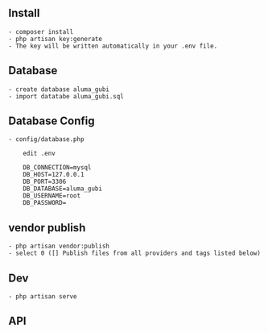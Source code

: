 ## Install
    - composer install
    - php artisan key:generate
    - The key will be written automatically in your .env file.
## Database
    - create database aluma_gubi
    - import datatabe aluma_gubi.sql
## Database Config
    - config/database.php
```
    edit .env
    
    DB_CONNECTION=mysql
    DB_HOST=127.0.0.1
    DB_PORT=3306
    DB_DATABASE=aluma_gubi
    DB_USERNAME=root
    DB_PASSWORD=
```
## vendor publish
    - php artisan vendor:publish
    - select 0 ([] Publish files from all providers and tags listed below)
## Dev
    - php artisan serve
## API
